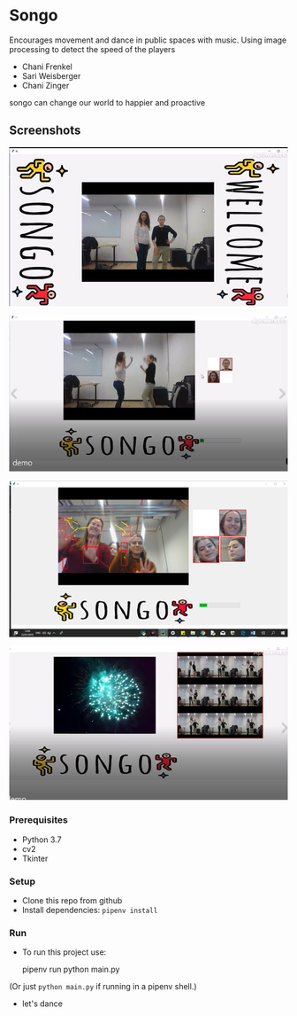 # Songo
Encourages movement and dance in public spaces with music. Using image processing to detect the speed of the players

* Chani Frenkel
* Sari Weisberger
* Chani Zinger

songo can change our world to happier and proactive
## Screenshots

![SCREESHOT DECSRIPTION](screenshots/openscreen.JPG)

![SCREESHOT DECSRIPTION](screenshots/dance.JPG)

![SCREESHOT DECSRIPTION](screenshots/analyze.png)

![SCREESHOT DECSRIPTION](screenshots/finish.JPG)



### Prerequisites
* Python 3.7 
* cv2
* Tkinter

### Setup
* Clone this repo from github
* Install dependencies: `pipenv install`

### Run
* To run this project use:

    pipenv run python main.py

(Or just `python main.py` if running in a pipenv shell.)
* let's dance




